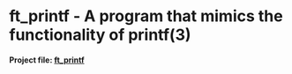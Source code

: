 # ft_printf - A program that mimics the functionality of printf(3)

#### Project file: [ft_printf](https://github.com/mohammadbutt/42_ft_printf/blob/master/ft_printf.en.pdf)
